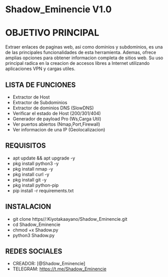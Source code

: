 # Shadow_Eminencie V1.0

# OBJETIVO PRINCIPAL

Extraer enlaces de paginas web, asi como dominios y subdominios, es una de las principales funcionalidades de esta herramienta. Ademas, ofrece amplias opciones para obtener informacion completa de sitios web. Su uso principal radica en la creacion de accesos libres a Internet utilizando aplicaciones VPN y cargas utiles.

## LISTA DE FUNCIONES

- Extractor de Host
- Extractor de Subdominios
- Extractor de dominios DNS (SlowDNS)
- Verificar el estado de Host (200/301/404)
- Generador de payload Pro (Ws,Carga Util)
- Ver puertos abiertos (Nmap,Port,Firewall)
- Ver informacion de una IP (Geolocalizacion)
## REQUISITOS

- apt update && apt upgrade -y
- pkg install python3 -y
- pkg install nmap -y
- pkg install curl -y
- pkg install git -y
- pkg install python-pip
- pip install -r requirements.txt

## INSTALACION

- git clone https//:Kiyotakaayano/Shadow_Eminencie.git
- cd Shadow_Eminencie
- chmod +x Shadow.py
- python3 Shadow.py

## REDES SOCIALES

- CREADOR: [@Shadow_Eminencie]
- TELEGRAM: https://t.me/Shadow_Eminencie
